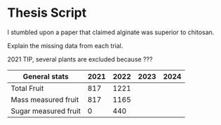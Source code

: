 # Thesis Script


I stumbled upon a paper that claimed alginate was superior to chitosan.

Explain the missing data from each trial.

2021 TIP, several plants are excluded because ???

| General stats       | 2021 | 2022 | 2023 | 2024 |
|---------------------|------|------|------|------|
| Total Fruit         | 817  | 1221 |      |      |
| Mass measured fruit | 817  | 1165 |      |      |
| Sugar measured fruit  | 0    | 440  |      |      |

